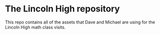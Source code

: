# The Lincoln High repository

This repo contains all of the assets that Dave and Michael are using for the Lincoln High math class visits.
